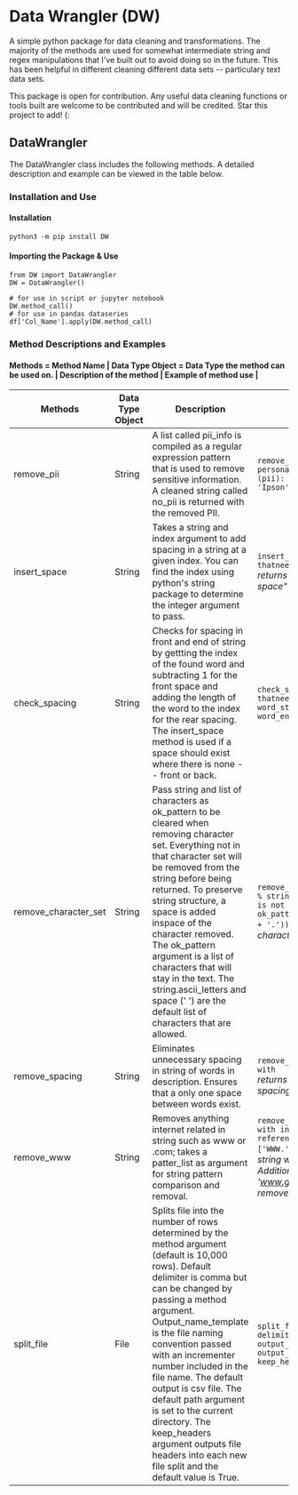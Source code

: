 # Data Wrangler (DW)

A simple python package for data cleaning and transformations. The majority of the methods are used for somewhat intermediate string and regex manipulations that I've built out to avoid doing so in the future. This has been helpful in different cleaning different data sets -- particulary text data sets.

This package is open for contribution. Any useful data cleaning functions or tools built are welcome to be contributed and will be credited. Star this project to add! (:

## DataWrangler
The DataWrangler class includes the following methods. A detailed description and example can be viewed in the table below. 

### Installation and Use

#### Installation
`python3 -m pip install DW`

#### Importing the Package & Use
```
from DW import DataWrangler
DW = DataWrangler()

# for use in script or jupyter notebook
DW.method_call()
# for use in pandas dataseries
df['Col_Name'].apply(DW.method_call)
```
### Method Descriptions and Examples
#### Methods = Method Name | Data Type Object = Data Type the method can be used on. | Description of the method | Example of method use |
|Methods               |Data Type Object| Description                                                                                                                                                                                                                                                                                                                                                                                                                                                                                   | Example                                                                                                                 | 
|----------------------|----------------|-----------------------------------------------------------------------------------------------------------------------------------------------------------------------------------------------------------------------------------------------------------------------------------------------------------------------------------------------------------------------------------------------------------------------------------------------------------------------------------------------|-------------------------------------------------------------------------------------------------------------------------|
|remove_pii            |String| A list called pii_info is compiled as a regular expression pattern that is used to remove sensitive information. A cleaned string called no_pii is returned with the removed PII.                                                                                                                                                                                                                                                                                                             |`remove_pii(text="This is a string of personable identifiable information (pii): Drew Ipson", pii: ['Drew', 'Ipson'])`   |
|insert_space          |String| Takes a string and index argument to add spacing in a string at a given index. You can find the index using python's string package to determine the integer argument to pass.                                                                                                                                                                                                                                                                                                                |`insert_space(text="This is a string thatneeds a space.", index=21)` *returns "This is a string that needs a space"*     |
|check_spacing         |String| Checks for spacing in front and end of string by gettting the index of the found word and subtracting 1 for the front space and adding the length of the word to the index for the rear spacing. The insert_space method is used if a space should exist where there is none -- front or back.                                                                                                                                                                                                |`check_spacing(text="This is a string thatneeds a space.", word_start_index=21, word_end_index=25)`                      |
|remove_character_set  |String| Pass string and list of characters as ok_pattern to be cleared when removing character set. Everything not in that character set will be removed from the string before being returned. To preserve string structure, a space is added inspace of the character removed. The ok_pattern argument is a list of characters that will stay in the text. The string.ascii_letters and space (' ') are the default  list of characters that are allowed.                                           |`remove_character_set(text="This is a % string with a character # set that is not wanted.", ok_pattern=list(string.letters + ' ' + '.'))` *returns "This is a string with a character set that is not wanted."*|
|remove_spacing        |String| Eliminates unnecessary spacing in string of words in description. Ensures that a only one space between words exist.                                                                                                                                                                                                                                                                                                                                                                          |`remove_spacing(text="This is a string with        unwanted spacing.")` *returns "This is a string with unwanted spacing* |
|remove_www            |String| Removes anything internet related in string such as www or .com; takes a patter_list as argument for string pattern comparison and removal.                                                                                                                                                                                                                                                                                                                                                   |`remove_www(text="This is a string with internet www.google.com references.", internet_pattern=['WWW.', '.COM',])` *returns "This is a string with internet google references." Additionally the pattern 'www.google.com' could be added to remove the entire URL.* |
|split_file            |File| Splits file into the number of rows determined by the method argument (default is 10,000 rows). Default delimiter is comma but can be changed by passing a method argument. Output_name_template is the file naming convention passed with an incrementer number included in the file name. The default output is csv file. The default path argument is set to the current directory. The keep_headers argument outputs file headers into each new file split and the default value is True. |`split_file(open('path/to/file','r'), delimiter=',', row_limit=10000, output_name_template='output_$s.csv', output_path='path/to/write/file', keep_headers=True)` |
